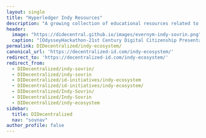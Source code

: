 ```yaml
---
layout: single
title: "Hyperledger Indy Resources" 
description: "A growing collection of educational resources related to Hyperledger Indy, the Sovrin Foundation, and Evernym."
header:
  image: "https://didecentral.github.io/images/evernym-indy-sovrin.png"
  caption: "[OdysseyHackathon-21st Century Digital Citizenship Presentation](https://www.slideshare.net/OdysseyHackathon/21st-century-digital-citizenship-presentation)"
permalink: DIDecentralized/indy-ecosystem/
canonical_url: 'https://decentralized-id.com/indy-ecosystem/'
redirect_to: 'https://decentralized-id.com/indy-ecosystem/'
redirect_from: 
  - DIDecentralized/indy-sovrin/
  - DIDecentralized/indy-sovrin
  - DIDecentralized/id-initiatives/indy-ecosystem
  - DIDecentralized/id-initiatives/indy-ecosystem/
  - DIDecentralized/Indy-Sovrin/
  - DIDecentralized/Indy-Sovrin
  - DIDecentralized/indy-ecosystem
sidebar:
  title: DIDecentralized
  nav: "sovnav"
author_profile: false      
---
```

